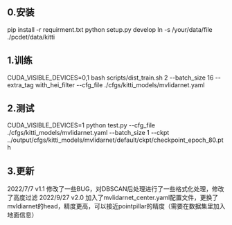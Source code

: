 ## 0.安装

pip install -r requirment.txt
python setup.py develop
ln -s /your/data/file ./pcdet/data/kitti

## 1.训练
CUDA_VISIBLE_DEVICES=0,1 bash scripts/dist_train.sh 2 --batch_size 16 --extra_tag with_hei_filter --cfg_file ./cfgs/kitti_models/mvlidarnet.yaml 


## 2.测试
CUDA_VISIBLE_DEVICES=1 python test.py --cfg_file ./cfgs/kitti_models/mvlidarnet.yaml  --batch_size 1 --ckpt ../output/cfgs/kitti_models/mvlidarnet/default/ckpt/checkpoint_epoch_80.pth

## 3.更新
2022/7/7 v1.1
修改了一些BUG，对DBSCAN后处理进行了一些格式化处理，修改了高度过滤
2022/9/27 v2.0
加入了mvlidarnet_center.yaml配置文件，更换了mvldiarnet的head，精度更高，可以接近pointpillar的精度（需要在数据集里加入地面信息）